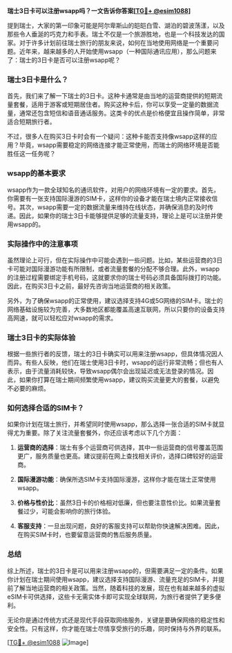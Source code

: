 **瑞士3日卡可以注册wsapp吗？一文告诉你答案[[TG💪+ @esim1088](https://t.me/s/esim1088)]**

提到瑞士，大家的第一印象可能是阿尔卑斯山的皑皑白雪、湖泊的碧波荡漾，以及那些令人垂涎的巧克力和手表。瑞士不仅是一个旅游胜地，也是一个科技发达的国家。对于许多计划前往瑞士旅行的朋友来说，如何在当地使用网络是一个重要问题。近年来，越来越多的人开始使用wsapp（一种国际通讯应用），那么问题来了：瑞士的3日卡是否可以注册wsapp呢？

### 瑞士3日卡是什么？

首先，我们来了解一下瑞士的3日卡。这种卡通常是由当地的运营商提供的短期流量套餐，适用于游客或短期居住者。购买这种卡后，你可以享受一定量的数据流量，通常还包含短信和语音通话服务。这类卡的优点是价格便宜且操作简单，非常适合短期旅行者。

不过，很多人在购买3日卡时会有一个疑问：这种卡能否支持像wsapp这样的应用？毕竟，wsapp需要稳定的网络连接才能正常使用，而瑞士的网络环境是否能胜任这一任务呢？

### wsapp的基本要求

wsapp作为一款全球知名的通讯软件，对用户的网络环境有一定的要求。首先，你需要有一张支持国际漫游的SIM卡，这样你的设备才能在瑞士境内正常接收信号。其次，wsapp需要一定的数据流量来维持在线状态，并确保消息的及时传递。因此，如果你的瑞士3日卡能够提供足够的流量支持，理论上是可以注册并使用wsapp的。

### 实际操作中的注意事项

虽然理论上可行，但在实际操作中可能会遇到一些问题。比如，某些运营商的3日卡可能对国际漫游功能有所限制，或者流量套餐的分配不够合理。此外，wsapp的注册过程需要绑定手机号码，这就要求你的瑞士号码必须具备国际拨打的功能。因此，在购买3日卡之前，最好先咨询当地运营商的相关政策。

另外，为了确保wsapp的正常使用，建议选择支持4G或5G网络的SIM卡。瑞士的网络基础设施较为完善，大多数地区都能覆盖高速互联网，所以只要你的设备支持高网速，就可以轻松应对wsapp的需求。

### 瑞士3日卡的实际体验

根据一些旅行者的反馈，瑞士的3日卡确实可以用来注册wsapp，但具体情况因人而异。有些人反映，他们在瑞士使用3日卡时，wsapp的运行非常流畅；但也有人表示，由于流量消耗较快，导致wsapp偶尔会出现延迟或无法登录的情况。因此，如果你打算在瑞士期间频繁使用wsapp，建议购买流量更大的套餐，以避免不必要的麻烦。

### 如何选择合适的SIM卡？

如果你计划在瑞士旅行，并希望同时使用wsapp，那么选择一张合适的SIM卡就显得尤为重要。除了关注流量套餐外，你还应该考虑以下几个方面：

1. **运营商的选择**：瑞士有多个运营商可供选择，其中一些运营商的信号覆盖范围更广，服务质量也更高。建议提前在网上查找相关评价，选择口碑较好的运营商。
   
2. **国际漫游功能**：确保所选SIM卡支持国际漫游，这样你才能在瑞士正常使用wsapp。

3. **价格与性价比**：虽然3日卡的价格相对低廉，但也要注意性价比。如果流量套餐过少，可能会影响你的旅行体验。

4. **客服支持**：一旦出现问题，良好的客服支持可以帮助你快速解决困难。因此，在购买SIM卡时，也要留意运营商的售后服务质量。

### 总结

综上所述，瑞士的3日卡是可以用来注册wsapp的，但需要满足一定的条件。如果你计划在瑞士期间使用wsapp，建议选择支持国际漫游、流量充足的SIM卡，并提前了解当地运营商的相关政策。当然，随着科技的发展，现在也有越来越多的虚拟eSIM卡可供选择，这些卡无需实体卡即可实现全球联网，为旅行者提供了更多便利。

无论你是通过传统方式还是现代手段获取网络服务，关键是要确保网络的稳定性和安全性。只有这样，你才能在瑞士尽情享受旅行的乐趣，同时保持与外界的联系。

[[TG💪+ @esim1088](https://t.me/s/esim1088) ![Image](https://i.postimg.cc/4NQfJmqS/Snipaste-2025-05-13-00-14-12.png)]